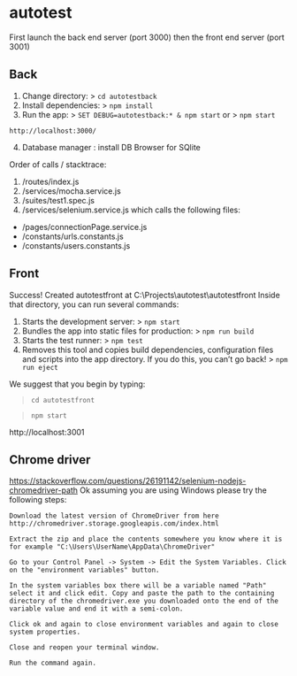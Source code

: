 # autotest

First launch the back end server (port 3000) then the front end server (port 3001)
## Back
  1. Change directory: > `cd autotestback`
  2. Install dependencies: > `npm install`
  3. Run the app:  > `SET DEBUG=autotestback:* & npm start` or > `npm start`

    http://localhost:3000/

  4. Database manager : install DB Browser for SQlite

Order of calls / stacktrace:
1. /routes/index.js
2. /services/mocha.service.js
3. /suites/test1.spec.js
4. /services/selenium.service.js which calls the following files:
* /pages/connectionPage.service.js
* /constants/urls.constants.js
* /constants/users.constants.js

## Front 
Success! Created autotestfront at C:\Projects\autotest\autotestfront
Inside that directory, you can run several commands:

  1. Starts the development server: > `npm start`
  2. Bundles the app into static files for production: > `npm run build`
  3. Starts the test runner: > `npm test`
  4. Removes this tool and copies build dependencies, configuration files
    and scripts into the app directory. If you do this, you can’t go back! > `npm run eject`

We suggest that you begin by typing:

  > `cd autotestfront`

  > `npm start`

  http://localhost:3001


## Chrome driver

https://stackoverflow.com/questions/26191142/selenium-nodejs-chromedriver-path
Ok assuming you are using Windows please try the following steps:

    Download the latest version of ChromeDriver from here http://chromedriver.storage.googleapis.com/index.html

    Extract the zip and place the contents somewhere you know where it is for example "C:\Users\UserName\AppData\ChromeDriver"

    Go to your Control Panel -> System -> Edit the System Variables. Click on the "environment variables" button.

    In the system variables box there will be a variable named "Path" select it and click edit. Copy and paste the path to the containing directory of the chromedriver.exe you downloaded onto the end of the variable value and end it with a semi-colon.

    Click ok and again to close environment variables and again to close system properties.

    Close and reopen your terminal window.

    Run the command again.
